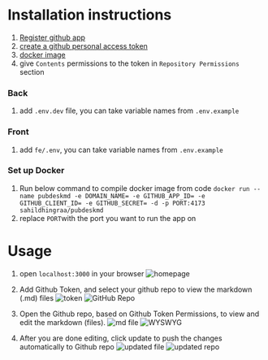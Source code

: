 # Installation instructions
1) [Register github app](https://docs.github.com/en/apps/creating-github-apps/registering-a-github-app/registering-a-github-app)
2) [create a github personal access token](https://docs.github.com/en/authentication/keeping-your-account-and-data-secure/managing-your-personal-access-tokens)
3) [docker image](https://hub.docker.com/repository/docker/sahildhingraa/pubdeskmd)
3) give `Contents` permissions to the token in `Repository Permissions` section

### Back
1) add `.env.dev` file, you can take variable names from `.env.example`

### Front
1) add `fe/.env`, you can take variable names from `.env.example`

### Set up Docker
1) Run below command to compile docker image from code
`docker run --name pubdeskmd -e DOMAIN_NAME= -e GITHUB_APP_ID= -e GITHUB_CLIENT_ID= -e GITHUB_SECRET= -d -p PORT:4173 sahildhingraa/pubdeskmd`
2) replace `PORT`with the port you want to run the app on

# Usage
1) open `localhost:3000` in your browser
![homepage](https://github.com/user-attachments/assets/a3cdb411-de43-42c3-906e-d862881a7aea)

2) Add Github Token, and select your github repo to view the markdown (.md) files
![token](https://github.com/user-attachments/assets/1a12258b-d6c2-49ed-9354-67ba04a460ac)
![GitHub Repo](https://github.com/user-attachments/assets/4c56130d-35bc-4e60-b97f-9626bfe3557f)

3) Open the Github repo, based on Github Token Permissions, to view and edit the markdown (files). 
![md file](https://github.com/user-attachments/assets/51ab08e0-df17-499f-9dba-e03ae0f8757f)
![WYSWYG](https://github.com/user-attachments/assets/fa6c9d9d-f63f-420e-ad35-33b6236ef940)

4) After you are done editing, click update to push the changes automatically to Github repo
![updated file](https://github.com/user-attachments/assets/c744a2d9-297c-419d-b5a1-a76cd112e348)
![updated repo](https://github.com/user-attachments/assets/fed39a7b-9029-49e8-8ae6-8473eb27bfba)
